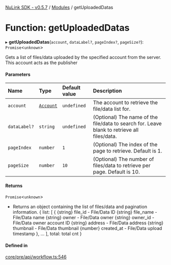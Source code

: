 [NuLink SDK - v0.5.7](../README.md) / [Modules](../modules.md) / getUploadedDatas

# Function: getUploadedDatas

▸ **getUploadedDatas**(`account`, `dataLabel?`, `pageIndex?`, `pageSize?`): `Promise`<`unknown`\>

Gets a list of files/data uploaded by the specified account from the server. This account acts as the publisher

#### Parameters

| Name | Type | Default value | Description |
| :------ | :------ | :------ | :------ |
| `account` | [`Account`](../classes/Account.md) | `undefined` | The account to retrieve the file/data list for. |
| `dataLabel?` | `string` | `undefined` | (Optional) The name of the file/data to search for. Leave blank to retrieve all files/data. |
| `pageIndex` | `number` | `1` | (Optional) The index of the page to retrieve. Default is 1. |
| `pageSize` | `number` | `10` | (Optional) The number of files/data to retrieve per page. Default is 10. |

#### Returns

`Promise`<`unknown`\>

- Returns an object containing the list of files/data and pagination information.
            {
                list: [
                  {
                    {string} file_id - File/Data ID
                    {string} file_name - File/Data name
                    {string} owner - File/Data owner
                    {string} owner_id - File/Data owner account ID
                    {string} address - File/Data address
                    {string} thumbnail - File/Data thumbnail
                    {number} created_at - File/Data upload timestamp
                  },
                  ...
                ],
                total: total cnt
            }

#### Defined in

[core/pre/api/workflow.ts:546](https://github.com/NuLink-network/nulink-sdk/blob/11cbdd7/src/core/pre/api/workflow.ts#L546)
